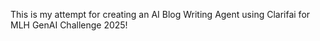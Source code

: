This is my attempt for creating an AI Blog Writing Agent using Clarifai for MLH GenAI Challenge 2025!

